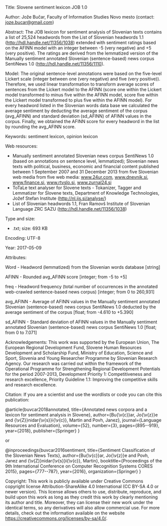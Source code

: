 Title: Slovene sentiment lexicon JOB 1.0

Author: Jože Bučar, Faculty of Information Studies Novo mesto (contact: joze.bucar@gmail.com)

Abstract:
The JOB lexicon for sentiment analysis of Slovenian texts contains a list of 25,524 headwords from the List of Slovenian headwords 1.1 (http://hdl.handle.net/11356/1038) extended with sentiment ratings based on the AFINN model with an integer between -5 (very negative) and +5 (very positive). The ratings are derived from the lemmatized version of the Manually sentiment annotated Slovenian (sentence-based) news corpus SentiNews 1.0 (http://hdl.handle.net/11356/1110).

Model:
The original sentence-level annotations were based on the five-level Lickert scale (integer between one (very negative) and five (very positive)). Therefore, we used linear transformation to transform average scores of sentences from the Lickert model to the AFINN (score one within the Lickert model transformed to minus five within the AFINN model, score five within the Lickert model transformed to plus five within the AFINN model). For every headword listed in the Slovenian words data base we calculated the average sentiment by deducting the average sentiment of the corpus (avg_AFINN) and standard deviation (sd_AFINN) of AFINN values in the corpus. Finally, we obtained the AFINN score for every headword in the list by rounding the avg_AFINN score.

Keywords:
sentiment lexicon, opinion lexicon

Web resources:
- Manually sentiment annotated Slovenian news corpus SentiNews 1.0 (based on annotations on sentence level, lemmatized); Slovenian news texts with political, business, economic and financial content published between 1 September 2007 and 31 December 2013 from five Slovenian web media from five web media: www.24ur.com, www.dnevnik.si, www.finance.si, www.rtvslo.si, www.zurnal24.si
- ToTaLe text analyser for Slovene texts - Tokanizer, Tagger and Lemmatizer for Slovene texts, Department of Knowledge Technologies, Jožef Stefan Institute (http://nl.ijs.si/analyse/)
- List of Slovenian headwords 1.1, Fran Ramovš Institute of Slovenian Language ZRC SAZU (http://hdl.handle.net/11356/1038)

Type and size:
- .txt; size: 693 KB

Encoding: UTF-8

Year: 2017-05-09

Attributes:

Word - Headword (lemmatized) from the Slovenian words database [string]

AFINN - Rounded avg_AFINN score [integer; from -5 to +5]

freq - Headword frequency (total number of occurrences in the annotated web-crawled sentence-based news corpus) [integer; from 0 to 260,931]

avg_AFINN - Average of AFINN values in the Manually sentiment annotated Slovenian (sentence-based) news corpus SentiNews 1.0 deducted by the average sentiment of the corpus [float; from -4.610 to +5.390]

sd_AFINN - Standard deviation of AFINN values in the Manually sentiment annotated Slovenian (sentence-based) news corpus SentiNews 1.0 [float; from 0 to 7.071]

Acknowledgements:
This work was supported by the European Union, The European Regional Development Fund, Slovene Human Resources Development and Scholarship Fund, Ministry of Education, Science and Sport, Slovenia and Young Researcher Programme by Slovenian Research Agency. Our research was carried out within the framework of the Operational Programme for Strengthening Regional Development Potentials for the period 2007-2013, Development Priority 1: Competitiveness and research excellence, Priority Guideline 1.1: Improving the competitive skills and research excellence.

Citation:
If you are a scientist and use the wordlists or code you can cite this publication:

@article{buvcar2018annotated,
  title={Annotated news corpora and a lexicon for sentiment analysis in Slovene},
  author={Bu{\v{c}}ar, Jo{\v{z}}e and {\v{Z}}nidar{\v{s}}i{\v{c}}, Martin and Povh, Janez},
  journal={Language Resources and Evaluation},
  volume={52},
  number={3},
  pages={895--919},
  year={2018},
  publisher={Springer}
}

or

@inproceedings{buvcar2016sentiment,
  title={Sentiment Classification of the Slovenian News Texts},
  author={Bu{\v{c}}ar, Jo{\v{z}}e and Povh, Janez and {\v{Z}}nidar{\v{s}}i{\v{c}}, Martin},
  booktitle={Proceedings of the 9th International Conference on Computer Recognition Systems CORES 2015},
  pages={777--787},
  year={2016},
  organization={Springer}
}

Copyright:
This work is publicly available under Creative Commons copyright license Attribution-ShareAlike 4.0 International (CC BY-SA 4.0 or newer version). This license allows others to use, distribute, reproduce, and build upon this work as long as they credit this work by clearly mentioning its author and title. Moreover, they can license their new work under the identical terms, so any derivatives will also allow commercial use. For more details, check out the information available on the website https://creativecommons.org/licenses/by-sa/4.0/.
